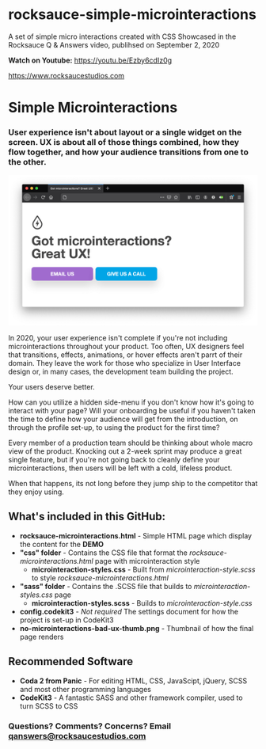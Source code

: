 # rocksauce-simple-microinteractions
A set of simple micro interactions created with CSS
Showcased in the Rocksauce Q & Answers video, publihsed on September 2, 2020

**Watch on Youtube:** https://youtu.be/Ezby6cdIz0g

https://www.rocksaucestudios.com

# Simple Microinteractions

### User experience isn't about layout or a single widget on the screen. UX is about all of those things combined, how they flow together, and how your audience transitions from one to the other.

![Image of Rendered Webpage](https://github.com/rocksauce-studios/rocksauce-simple-microinteractions/blob/master/no-microinteractions-bad-ux-thumb.png)

In 2020, your user experience isn't complete if you're not including microinteractions throughout your product. Too often, UX designers feel that transitions, effects, animations, or hover effects aren't parrt of their domain. They leave the work for those who specialize in User Interface design or, in many cases, the development team building the project. 

Your users deserve better. 

How can you utilize a hidden side-menu if you don't know how it's going to interact with your page? Will your onboarding be useful if you haven't taken the time to define how your audience will get from the introduction, on through the profile set-up, to using the product for the first time?

Every member of a production team should be thinking about whole macro view of the product. Knocking out a 2-week sprint may produce a great single feature, but if you're not going back to cleanly define your microinteractions, then users will be left with a cold, lifeless product. 

When that happens, its not long before they jump ship to the competitor that they enjoy using.

## What's included in this GitHub:
* **rocksauce-microinteractions.html** - Simple HTML page which display the content for the **DEMO**
* **"css" folder** - Contains the CSS file that format the *rocksauce-microinteractions.html* page with microinteraction style
  - **microinteraction-styles.css** - Built from *microinteraction-style.scss* to style *rocksauce-microinteractions.html*
* **"sass" folder** - Contains the .SCSS file that builds to *microinteraction-styles.css* page
  - **microinteraction-styles.scss** - Builds to *microinteraction-style.css*
* **config.codekit3** - *Not required* The settings document for how the project is set-up in CodeKit3
* **no-microinteractions-bad-ux-thumb.png** - Thumbnail of how the final page renders
 
 ## Recommended Software
 * **Coda 2 from Panic** - For editing HTML, CSS, JavaScipt, jQuery, SCSS and most other programming languages
 * **CodeKit3** - A fantastic SASS and other framework compiler, used to turn SCSS to CSS
 
### Questions? Comments? Concerns? Email qanswers@rocksaucestudios.com

